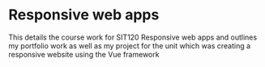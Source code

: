 # Responsive web apps
This details the course work for SIT120 Responsive web apps and outlines my portfolio
work as well as my project for the unit which was creating a responsive website using the Vue framework

